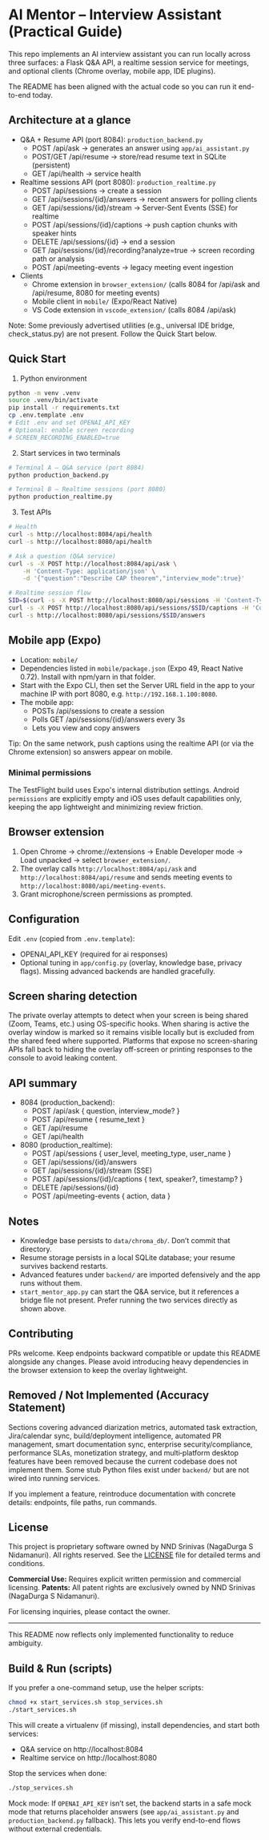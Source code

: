 # AI Mentor – Interview Assistant (Practical Guide)

This repo implements an AI interview assistant you can run locally across three surfaces: a Flask Q&A API, a realtime session service for meetings, and optional clients (Chrome overlay, mobile app, IDE plugins).

The README has been aligned with the actual code so you can run it end-to-end today.

## Architecture at a glance

- Q&A + Resume API (port 8084): `production_backend.py`
    - POST /api/ask → generates an answer using `app/ai_assistant.py`
    - POST/GET /api/resume → store/read resume text in SQLite (persistent)
    - GET /api/health → service health
- Realtime sessions API (port 8080): `production_realtime.py`
    - POST /api/sessions → create a session
    - GET /api/sessions/{id}/answers → recent answers for polling clients
    - GET /api/sessions/{id}/stream → Server-Sent Events (SSE) for realtime
    - POST /api/sessions/{id}/captions → push caption chunks with speaker hints
    - DELETE /api/sessions/{id} → end a session
    - GET /api/sessions/{id}/recording?analyze=true → screen recording path or analysis
    - POST /api/meeting-events → legacy meeting event ingestion
- Clients
    - Chrome extension in `browser_extension/` (calls 8084 for /api/ask and /api/resume, 8080 for meeting events)
    - Mobile client in `mobile/` (Expo/React Native)
    - VS Code extension in `vscode_extension/` (calls 8084 /api/ask)

Note: Some previously advertised utilities (e.g., universal IDE bridge, check_status.py) are not present. Follow the Quick Start below.

## Quick Start

1) Python environment

```bash
python -m venv .venv
source .venv/bin/activate
pip install -r requirements.txt
cp .env.template .env
# Edit .env and set OPENAI_API_KEY
# Optional: enable screen recording
# SCREEN_RECORDING_ENABLED=true
```

2) Start services in two terminals

```bash
# Terminal A – Q&A service (port 8084)
python production_backend.py

# Terminal B – Realtime sessions (port 8080)
python production_realtime.py
```

3) Test APIs

```bash
# Health
curl -s http://localhost:8084/api/health
curl -s http://localhost:8080/api/health

# Ask a question (Q&A service)
curl -s -X POST http://localhost:8084/api/ask \
    -H 'Content-Type: application/json' \
    -d '{"question":"Describe CAP theorem","interview_mode":true}'

# Realtime session flow
SID=$(curl -s -X POST http://localhost:8080/api/sessions -H 'Content-Type: application/json' -d '{"user_level":"IC6","user_name":"local","meeting_type":"technical_interview"}' | jq -r .session_id)
curl -s -X POST http://localhost:8080/api/sessions/$SID/captions -H 'Content-Type: application/json' -d '{"text":"Can you explain how you would design a URL shortener?","speaker":"interviewer"}'
curl -s http://localhost:8080/api/sessions/$SID/answers
```

## Mobile app (Expo)

- Location: `mobile/`
- Dependencies listed in `mobile/package.json` (Expo 49, React Native 0.72). Install with npm/yarn in that folder.
- Start with the Expo CLI, then set the Server URL field in the app to your machine IP with port 8080, e.g. `http://192.168.1.100:8080`.
- The mobile app:
    - POSTs /api/sessions to create a session
    - Polls GET /api/sessions/{id}/answers every 3s
    - Lets you view and copy answers

Tip: On the same network, push captions using the realtime API (or via the Chrome extension) so answers appear on mobile.

### Minimal permissions

The TestFlight build uses Expo's internal distribution settings. Android `permissions` are explicitly empty and iOS uses default capabilities only, keeping the app lightweight and minimizing review friction.

## Browser extension

1) Open Chrome → chrome://extensions → Enable Developer mode → Load unpacked → select `browser_extension/`.
2) The overlay calls `http://localhost:8084/api/ask` and `http://localhost:8084/api/resume` and sends meeting events to `http://localhost:8080/api/meeting-events`.
3) Grant microphone/screen permissions as prompted.

## Configuration

Edit `.env` (copied from `.env.template`):

- OPENAI_API_KEY (required for ai responses)
- Optional tuning in `app/config.py` (overlay, knowledge base, privacy flags). Missing advanced backends are handled gracefully.

## Screen sharing detection

The private overlay attempts to detect when your screen is being shared
(Zoom, Teams, etc.) using OS-specific hooks.  When sharing is active the
overlay window is marked so it remains visible locally but is excluded from
the shared feed where supported.  Platforms that expose no screen-sharing
APIs fall back to hiding the overlay off-screen or printing responses to the
console to avoid leaking content.

## API summary

- 8084 (production_backend):
    - POST /api/ask { question, interview_mode? }
    - POST /api/resume { resume_text }
    - GET /api/resume
    - GET /api/health
- 8080 (production_realtime):
    - POST /api/sessions { user_level, meeting_type, user_name }
    - GET /api/sessions/{id}/answers
    - GET /api/sessions/{id}/stream (SSE)
    - POST /api/sessions/{id}/captions { text, speaker?, timestamp? }
    - DELETE /api/sessions/{id}
    - POST /api/meeting-events { action, data }

## Notes

- Knowledge base persists to `data/chroma_db/`. Don’t commit that directory.
- Resume storage persists in a local SQLite database; your resume survives backend restarts.
- Advanced features under `backend/` are imported defensively and the app runs without them.
- `start_mentor_app.py` can start the Q&A service, but it references a bridge file not present. Prefer running the two services directly as shown above.

## Contributing

PRs welcome. Keep endpoints backward compatible or update this README alongside any changes. Please avoid introducing heavy dependencies in the browser extension to keep the overlay lightweight.


## Removed / Not Implemented (Accuracy Statement)

Sections covering advanced diarization metrics, automated task extraction, Jira/calendar sync, build/deployment intelligence, automated PR management, smart documentation sync, enterprise security/compliance, performance SLAs, monetization strategy, and multi‑platform desktop features have been removed because the current codebase does not implement them. Some stub Python files exist under `backend/` but are not wired into running services.

If you implement a feature, reintroduce documentation with concrete details: endpoints, file paths, run commands.

## License

This project is proprietary software owned by NND Srinivas (NagaDurga S Nidamanuri). All rights reserved.
See the [LICENSE](LICENSE) file for detailed terms and conditions.

**Commercial Use:** Requires explicit written permission and commercial licensing.
**Patents:** All patent rights are exclusively owned by NND Srinivas (NagaDurga S Nidamanuri).

For licensing inquiries, please contact the owner.

---

This README now reflects only implemented functionality to reduce ambiguity.

## Build & Run (scripts)

If you prefer a one-command setup, use the helper scripts:

```bash
chmod +x start_services.sh stop_services.sh
./start_services.sh
```

This will create a virtualenv (if missing), install dependencies, and start both services:
- Q&A service on http://localhost:8084
- Realtime service on http://localhost:8080

Stop the services when done:

```bash
./stop_services.sh
```

Mock mode: If `OPENAI_API_KEY` isn’t set, the backend starts in a safe mock mode that returns placeholder answers (see `app/ai_assistant.py` and `production_backend.py` fallback). This lets you verify end-to-end flows without external credentials.
